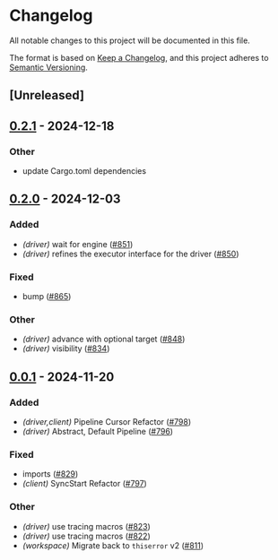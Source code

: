 # Changelog

All notable changes to this project will be documented in this file.

The format is based on [Keep a Changelog](https://keepachangelog.com/en/1.0.0/),
and this project adheres to [Semantic Versioning](https://semver.org/spec/v2.0.0.html).

## [Unreleased]

## [0.2.1](https://github.com/hashcashier/kona/compare/kona-driver-v0.2.0...kona-driver-v0.2.1) - 2024-12-18

### Other

- update Cargo.toml dependencies

## [0.2.0](https://github.com/anton-rs/kona/compare/kona-driver-v0.1.0...kona-driver-v0.2.0) - 2024-12-03

### Added

- *(driver)* wait for engine ([#851](https://github.com/anton-rs/kona/pull/851))
- *(driver)* refines the executor interface for the driver ([#850](https://github.com/anton-rs/kona/pull/850))

### Fixed

- bump ([#865](https://github.com/anton-rs/kona/pull/865))

### Other

- *(driver)* advance with optional target ([#848](https://github.com/anton-rs/kona/pull/848))
- *(driver)* visibility ([#834](https://github.com/anton-rs/kona/pull/834))

## [0.0.1](https://github.com/anton-rs/kona/compare/kona-driver-v0.0.0...kona-driver-v0.0.1) - 2024-11-20

### Added

- *(driver,client)* Pipeline Cursor Refactor ([#798](https://github.com/anton-rs/kona/pull/798))
- *(driver)* Abstract, Default Pipeline ([#796](https://github.com/anton-rs/kona/pull/796))

### Fixed

- imports ([#829](https://github.com/anton-rs/kona/pull/829))
- *(client)* SyncStart Refactor ([#797](https://github.com/anton-rs/kona/pull/797))

### Other

- *(driver)* use tracing macros ([#823](https://github.com/anton-rs/kona/pull/823))
- *(driver)* use tracing macros ([#822](https://github.com/anton-rs/kona/pull/822))
- *(workspace)* Migrate back to `thiserror` v2 ([#811](https://github.com/anton-rs/kona/pull/811))
